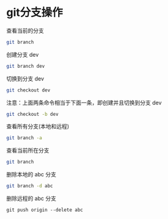 # git分支操作

查看当前的分支
```bash
git branch
```

创建分支 dev
```bash
git branch dev
```

切换到分支 dev
```bash
git checkout dev
```

注意：上面两条命令相当于下面一条，即创建并且切换到分支 dev
```bash
git checkout -b dev
```

查看所有分支(本地和远程)
```bash
git branch -a
```

查看当前所在分支
```bash
git branch
```

删除本地的 abc 分支
```bash
git branch -d abc
```


删除远程的 abc 分支
```git
git push origin --delete abc
```